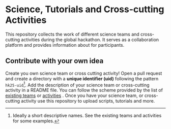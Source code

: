 # Science, Tutorials and Cross-cutting Activities

This repository collects the work of different science teams  and cross-cutting activities during the global hackathon. It serves as a collaboration platform and provides information about for participants.


## Contribute with your own idea

Create you own science team or cross cutting activity! Open a pull request and create a directory with a  **unique identifier (uid)** following the pattern `hk25-uid`[^1]. Add the description of your science team or cross-cutting activity in a README file. You can follow the scheme provided by the list of [existing teams](https://digital-earths-global-hackathon.github.io/hk25/scienceteams/) or [activities](https://digital-earths-global-hackathon.github.io/hk25/crosscutting/) . Once you have your science team, or cross-cutting activity use this repository to upload scripts, tutorials and more.

[^1]: Ideally a short descriptive names.  See the existing teams and activities for some examples.
